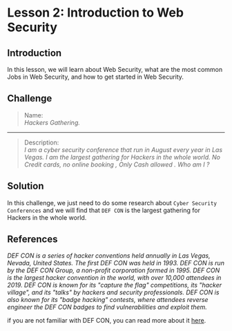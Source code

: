 # Lesson 2: Introduction to Web Security

## Introduction

In this lesson, we will learn about Web Security, what are the most common Jobs in Web Security, and how to get started in Web Security.

## Challenge

> Name:\
> *Hackers Gathering.*

---

> Description:\
> *I am a cyber security conference that run in August every year in Las Vegas. I am the largest gathering for Hackers in the whole world. No Credit cards, no online booking , Only Cash allowed . Who am I ?*

## Solution

In this challenge, we just need to do some research about `Cyber Security Conferences` and we will find that `DEF CON` is the largest gathering for Hackers in the whole world.

## References

*DEF CON is a series of hacker conventions held annually in Las Vegas, Nevada, United States. The first DEF CON was held in 1993. DEF CON is run by the DEF CON Group, a non-profit corporation formed in 1995. DEF CON is the largest hacker convention in the world, with over 10,000 attendees in 2019. DEF CON is known for its "capture the flag" competitions, its "hacker village", and its "talks" by hackers and security professionals. DEF CON is also known for its "badge hacking" contests, where attendees reverse engineer the DEF CON badges to find vulnerabilities and exploit them.*

if you are not familiar with DEF CON, you can read more about it [here](https://en.wikipedia.org/wiki/DEF_CON).
